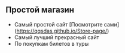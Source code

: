 ## Простой магазин

- Самый простой сайт [Посмотрите сами] (https://qqsdas.github.io/Store-page/)
- Самый лучший прекрасный сайт
- По покупкам билетов в туры
